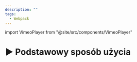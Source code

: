 ```yaml
---
description: ""
tags:
  - Webpack
---
```


import VimeoPlayer from "@site/src/components/VimeoPlayer"

# ▶️ Podstawowy sposób użycia

<VimeoPlayer videoId="321494119" />
